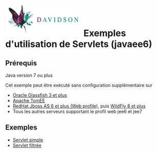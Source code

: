 [![alt text](dav_logo_small.png "Davidson Consulting")](http://www.davidson.fr/)
Exemples d'utilisation de Servlets (javaee6)
==================================

Prérequis
---------
Java version 7 ou plus

Cet exemple peut être exécuté sans configuration supplémentaire sur 
 - [Oracle Glassfish 3 et plus](https://glassfish.java.net/)
 - [Apache TomEE](http://tomee.apache.org/)
 - [RedHat Jboss AS 6 et plus (Web profile)](http://jbossas.jboss.org/downloads), puis [WildFly 8 et plus](http://wildfly.org/)
 - Tous les autres serveurs supportant le profil web jee6 et jee7

Exemples
--------

 - [Servlet simple](./src/main/java/fr/davidson/sample/jee/servlet/Servlet1.java)
 - [Servlet filtrée](./001-servlet/src/main/java/fr/davidson/sample/jee/servlet/FilteredServlet1.java)
